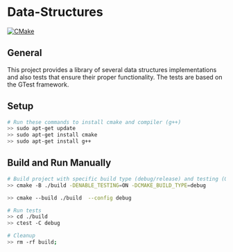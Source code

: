 # Data-Structures

[![CMake](https://github.com/christosgalano/DataStructures/actions/workflows/cmake.yaml/badge.svg?branch=main)](https://github.com/christosgalano/DataStructures/actions/workflows/cmake.yaml)

## General

This project provides a library of several data structures implementations and also tests that ensure their proper functionality.
The tests are based on the GTest framework.

## Setup

``` bash
# Run these commands to install cmake and compiler (g++)
>> sudo apt-get update
>> sudo apt-get install cmake
>> sudo apt-get install g++
```

## Build and Run Manually

```bash
# Build project with specific build type (debug/release) and testing (ON/OFF)
>> cmake -B ./build -DENABLE_TESTING=ON -DCMAKE_BUILD_TYPE=debug

>> cmake --build ./build  --config debug

# Run tests
>> cd ./build
>> ctest -C debug

# Cleanup
>> rm -rf build;
```
